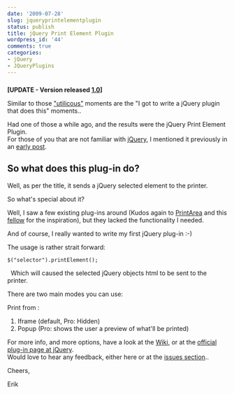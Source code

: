 ```yaml
---
date: '2009-07-28'
slug: jqueryprintelementplugin
status: publish
title: jQuery Print Element Plugin
wordpress_id: '44'
comments: true
categories:
- jQuery
- JQueryPlugins
---
```


##### 
  **[UPDATE - Version released [1.0](http://erikzaadi.com/blog/2009/10/09/Update-JQueryPrintElementPluginVersion10Released.xhtml)]** 

Similar to those ["utilicous"](http://erikzaadi.com/blog/2009/07/21/JoyOfWritingUtilities.xhtml) moments are the "I got to write a jQuery plugin
that does this" moments..  

Had one of those a while ago, and the results were the jQuery Print
Element Plugin.  
For those of you that are not familiar with [jQuery](http://jquery.com/), I mentioned
it previously in an [early post](http://erikzaadi.com/blog/2009/05/14/NewBlogLayout.xhtml).

## So what does this plug-in do?

Well, as per the title, it sends a jQuery selected element to
the printer.  

So what's special about it?

Well, I saw a few existing plug-ins around (Kudos again to [PrintArea](http://plugins.jquery.com/project/PrintArea) and this [fellow](http://stackoverflow.com/questions/472951/how-do-i-print-an-iframe-from-javascript-in-safari-chrome) for the inspiration), but they lacked
the functionality I needed.  

And of course, I really wanted to write my first jQuery plug-in :-)

The usage is rather strait forward:

`$("selector").printElement();`

 
Which will caused the selected jQuery objects html to be sent
to the printer.  
  
There are two main modes you can use:

Print from :  


  1. Iframe (default, Pro: Hidden)
  2. Popup (Pro: shows the user a preview of what'll be
printed)  


For more info, and more options, have a look at the [Wiki](http://wiki.github.com/erikzaadi/jQueryPlugins/jqueryprintelement), or at the [official plug-in page at jQuery](http://plugins.jquery.com/project/printElement).  
Would love to hear any feedback, either here or at the [issues section](http://github.com/erikzaadi/jQueryPlugins/issues/labels/printElement)..  

Cheers,

Erik

